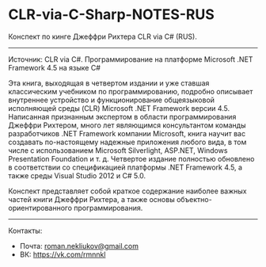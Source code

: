 # CLR-via-C-Sharp-NOTES-RUS

Конспект по кинге Джеффри Рихтера CLR via C\# \(RUS\).

---

Источник: CLR via C\#. Программирование на платформе Microsoft .NET Framework 4.5 на языке C\#

Эта книга, выходящая в четвертом издании и уже ставшая классическим учебником по программированию, подробно описывает внутреннее устройство и функционирование общеязыковой исполняющей среды \(CLR\) Microsoft .NET Framework версии 4.5. Написанная признанным экспертом в области программирования Джеффри Рихтером, много лет являющимся консультантом команды разработчиков .NET Framework компании Microsoft, книга научит вас создавать по-настоящему надежные приложения любого вида, в том числе с использованием Microsoft Silverlight, ASP.NET, Windows Presentation Foundation и т. д. Четвертое издание полностью обновлено в соответствии со спецификацией платформы .NET Framework 4.5, а также среды Visual Studio 2012 и C\# 5.0. 



Конспект представляет собой краткое содержание наиболее важных частей книги Джеффри Рихтера, а также основы объектно-ориентированного программирования.

---

Контакты:

* Почта: roman.nekliukov@gmail.com
* ВК: https://vk.com/rmnnkl



